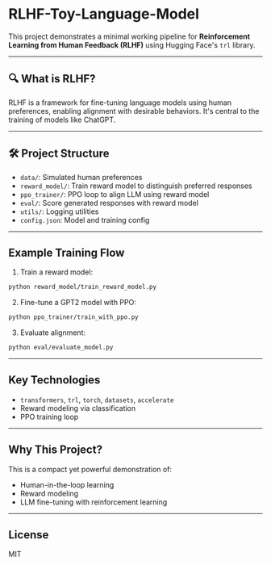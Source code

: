 # RLHF-Toy-Language-Model

This project demonstrates a minimal working pipeline for **Reinforcement Learning from Human Feedback (RLHF)** using Hugging Face's `trl` library.

---

## 🔍 What is RLHF?

RLHF is a framework for fine-tuning language models using human preferences, enabling alignment with desirable behaviors. It's central to the training of models like ChatGPT.

---

## 🛠️ Project Structure

- `data/`: Simulated human preferences
- `reward_model/`: Train reward model to distinguish preferred responses
- `ppo_trainer/`: PPO loop to align LLM using reward model
- `eval/`: Score generated responses with reward model
- `utils/`: Logging utilities
- `config.json`: Model and training config

---

## Example Training Flow

1. Train a reward model:
```bash
python reward_model/train_reward_model.py
```

2. Fine-tune a GPT2 model with PPO:
```bash
python ppo_trainer/train_with_ppo.py
```

3. Evaluate alignment:
```bash
python eval/evaluate_model.py
```

---

## Key Technologies

- `transformers`, `trl`, `torch`, `datasets`, `accelerate`
- Reward modeling via classification
- PPO training loop

---

## Why This Project?

This is a compact yet powerful demonstration of:
- Human-in-the-loop learning
- Reward modeling
- LLM fine-tuning with reinforcement learning


---

## License

MIT

